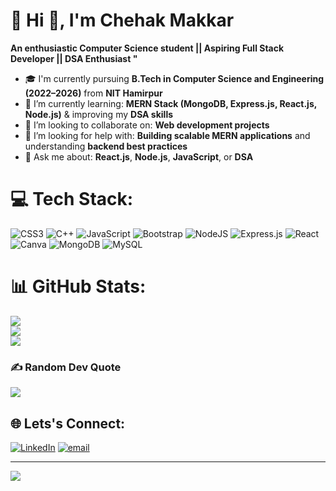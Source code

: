 # 💫 Hi 👋, I'm Chehak Makkar
**An enthusiastic Computer Science student || Aspiring Full Stack Developer || DSA Enthusiast "**
- 🎓 I'm currently pursuing **B.Tech in Computer Science and Engineering (2022–2026)** from **NIT Hamirpur**
- 🌱 I’m currently learning: **MERN Stack (MongoDB, Express.js, React.js, Node.js)** & improving my **DSA skills**
- 👯 I’m looking to collaborate on: **Web development projects** 
- 🤔 I’m looking for help with: **Building scalable MERN applications** and understanding **backend best practices**
- 💬 Ask me about: **React.js**, **Node.js**, **JavaScript**, or **DSA**







# 💻 Tech Stack:
![CSS3](https://img.shields.io/badge/css3-%231572B6.svg?style=for-the-badge&logo=css3&logoColor=white) ![C++](https://img.shields.io/badge/c++-%2300599C.svg?style=for-the-badge&logo=c%2B%2B&logoColor=white) ![JavaScript](https://img.shields.io/badge/javascript-%23323330.svg?style=for-the-badge&logo=javascript&logoColor=%23F7DF1E) ![Bootstrap](https://img.shields.io/badge/bootstrap-%238511FA.svg?style=for-the-badge&logo=bootstrap&logoColor=white) ![NodeJS](https://img.shields.io/badge/node.js-6DA55F?style=for-the-badge&logo=node.js&logoColor=white) ![Express.js](https://img.shields.io/badge/express.js-%23404d59.svg?style=for-the-badge&logo=express&logoColor=%2361DAFB) ![React](https://img.shields.io/badge/react-%2320232a.svg?style=for-the-badge&logo=react&logoColor=%2361DAFB) ![Canva](https://img.shields.io/badge/Canva-%2300C4CC.svg?style=for-the-badge&logo=Canva&logoColor=white) ![MongoDB](https://img.shields.io/badge/MongoDB-%234ea94b.svg?style=for-the-badge&logo=mongodb&logoColor=white) ![MySQL](https://img.shields.io/badge/mysql-4479A1.svg?style=for-the-badge&logo=mysql&logoColor=white)
# 📊 GitHub Stats:
![](https://github-readme-stats.vercel.app/api?username=Chehak0904&theme=dark&hide_border=false&include_all_commits=false&count_private=false)<br/>
![](https://nirzak-streak-stats.vercel.app/?user=Chehak0904&theme=dark&hide_border=false)<br/>
![](https://github-readme-stats.vercel.app/api/top-langs/?username=Chehak0904&theme=dark&hide_border=false&include_all_commits=false&count_private=false&layout=compact)

### ✍️ Random Dev Quote
![](https://quotes-github-readme.vercel.app/api?type=horizontal&theme=radical)

## 🌐 Lets's Connect:
[![LinkedIn](https://img.shields.io/badge/LinkedIn-%230077B5.svg?logo=linkedin&logoColor=white)](https://linkedin.com/in/chehak-makkar-11ab58256/) [![email](https://img.shields.io/badge/Email-D14836?logo=gmail&logoColor=white)](mailto:chehakmakkar@gmail.com) 


---
[![](https://visitcount.itsvg.in/api?id=Chehak0904&icon=0&color=0)](https://visitcount.itsvg.in)



<!-- Proudly created with GPRM ( https://gprm.itsvg.in ) -->
